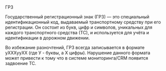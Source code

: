 ГРЗ

Государственный регистрационный знак (ГРЗ) — это специальный идентификационный код, выдаваемый транспортному средству при его регистрации. Он состоит из букв, цифр и символов, уникальных для каждого транспортного средства (ТС), и используется для учёта и идентификации в дорожном движении.

Во избежание разночтений, ГРЗ всегда записывается в формате уХХХууХХ (где У - буквы, а Х цифры). Нарушение данного формата может привести к тому что в системе мониторинга/CRM появится задвоение ТС.
